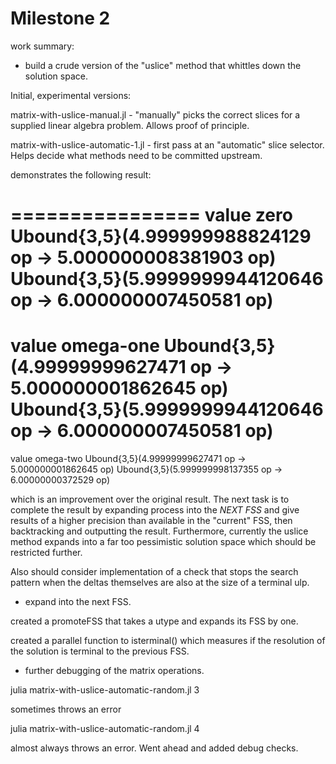 Milestone 2
===========

work summary:

* build a crude version of the "uslice" method that whittles down the solution space.

Initial, experimental versions:

matrix-with-uslice-manual.jl - "manually" picks the correct slices for a supplied
linear algebra problem.  Allows proof of principle.

matrix-with-uslice-automatic-1.jl - first pass at an "automatic" slice selector.
Helps decide what methods need to be committed upstream.

demonstrates the following result:

  ================
  value zero
  Ubound{3,5}(4.999999988824129 op → 5.000000008381903 op)
  Ubound{3,5}(5.9999999944120646 op → 6.000000007450581 op)
  ================
  value omega-one
  Ubound{3,5}(4.99999999627471 op → 5.000000001862645 op)
  Ubound{3,5}(5.9999999944120646 op → 6.000000007450581 op)
  ================
  value omega-two
  Ubound{3,5}(4.99999999627471 op → 5.000000001862645 op)
  Ubound{3,5}(5.999999998137355 op → 6.00000000372529 op)

which is an improvement over the original result.  The next task is to complete
the result by expanding process into the *NEXT FSS* and give results of a higher
precision than available in the "current" FSS, then backtracking and outputting
the result.  Furthermore, currently the uslice method expands into a far too
pessimistic solution space which should be restricted further.

Also should consider implementation of a check that stops the search pattern
when the deltas themselves are also at the size of a terminal ulp.

* expand into the next FSS.

created a promoteFSS that takes a utype and expands its FSS by one.

created a parallel function to isterminal() which measures if the resolution
of the solution is terminal to the previous FSS.

* further debugging of the matrix operations.

julia matrix-with-uslice-automatic-random.jl 3

sometimes throws an error

julia matrix-with-uslice-automatic-random.jl 4

almost always throws an error.  Went ahead and added debug checks.
